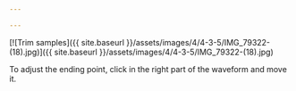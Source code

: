 ```yaml
---

---
```


[![Trim samples]({{ site.baseurl }}/assets/images/4/4-3-5/IMG_79322-(18).jpg)]({{
site.baseurl }}/assets/images/4/4-3-5/IMG_79322-(18).jpg)

To adjust the ending point, click in the right part of the waveform and move it.
